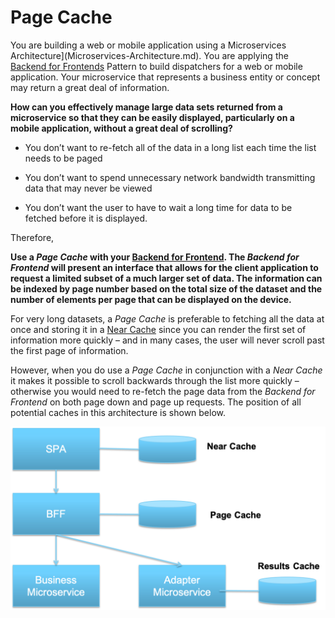 Page Cache
===
You are building a web or mobile application using a Microservices Architecture](Microservices-Architecture.md). You are applying the [Backend for Frontends](Backends-For-Frontends.md) Pattern to build dispatchers for a web or mobile application.  Your microservice that represents a business entity or concept may return a great deal of information.

**How can you effectively manage large data sets returned from a microservice so that they can be easily displayed, particularly on a mobile application, without a great deal of scrolling?**

-   You don’t want to re-fetch all of the data in a long list each time the list needs to be paged

-   You don’t want to spend unnecessary network bandwidth transmitting data that may never be viewed

-   You don’t want the user to have to wait a long time for data to be fetched before it is displayed.

Therefore,

**Use a *Page Cache* with your [Backend for Frontend](Backends-For-Frontends.md). The *Backend for Frontend* will present an interface that allows for the client application to request a limited subset of a much larger set of data. The information can be indexed by page number based on the total size of the dataset and the number of elements per page that can be displayed on the device.**

For very long datasets, a *Page Cache* is preferable to fetching all the data at once and storing it in a [Near Cache](../Cloud-Client-Architecture/Near-Cache.md) since you can render the first set of information more quickly – and in many cases, the user will never scroll past the first page of information.

However, when you do use a *Page Cache* in conjunction with a *Near Cache* it makes it possible to scroll backwards through the list more quickly – otherwise you would need to re-fetch the page data from the *Backend for Frontend* on both page down and page up requests.  The position of all potential caches in this architecture is shown below.

![Caches](../assets/Caches.png)
